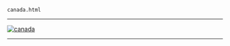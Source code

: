 
    canada.html
----------------------------------------------------------

[ ![canada](/wp-content/uploads/2011/10/canada.jpg)](/wp-content/uploads/2011/10/canada.jpg)




----------------------------------------------------------
